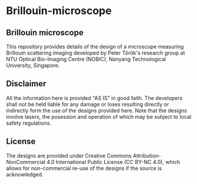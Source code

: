 # Brillouin-microscope

## Brillouin microscope

This repository provides details of the design of a microscope measuring Brillouin scattering imaging developed by Peter Török's research group at NTU Optical Bio-Imaging Centre (NOBIC), Nanyang Technological University, Singapore.

## Disclaimer

All the information here is provided "AS IS" in good faith. The developers shall not be held liable for any damage or loses resulting directly or indirectly form the use of the designs provided here. Note that the designs involve lasers, the posession and operation of which may be subject to local safety regulations.

## License

The designs are provided under Creative Commons Attribution-NonCommercial 4.0 International Public License (CC BY-NC 4.0), which allows for non-commercial re-use of the designs if the source is acknowledged.
